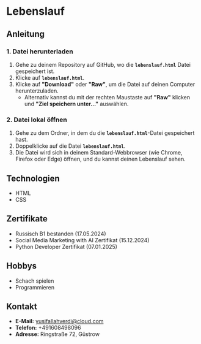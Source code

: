 # Lebenslauf

## Anleitung

### 1. Datei herunterladen
1. Gehe zu deinem Repository auf GitHub, wo die **`lebenslauf.html`** Datei gespeichert ist.
2. Klicke auf **`lebenslauf.html`**.
3. Klicke auf **"Download"** oder **"Raw"**, um die Datei auf deinen Computer herunterzuladen.
   - Alternativ kannst du mit der rechten Maustaste auf **"Raw"** klicken und **"Ziel speichern unter..."** auswählen.

### 2. Datei lokal öffnen
1. Gehe zu dem Ordner, in dem du die **`lebenslauf.html`**-Datei gespeichert hast.
2. Doppelklicke auf die Datei **`lebenslauf.html`**.
3. Die Datei wird sich in deinem Standard-Webbrowser (wie Chrome, Firefox oder Edge) öffnen, und du kannst deinen Lebenslauf sehen.

## Technologien
- HTML
- CSS

## Zertifikate
- Russisch B1 bestanden (17.05.2024)
- Social Media Marketing with AI Zertifikat (15.12.2024)
- Python Developer Zertifikat (07.01.2025)

## Hobbys
- Schach spielen
- Programmieren

## Kontakt
- **E-Mail:** [yusifallahverdi@cloud.com](mailto:yusifallahverdi@cloud.com)
- **Telefon:** +491608498096
- **Adresse:** Ringstraße 72, Güstrow
